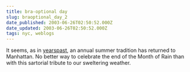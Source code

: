 ```yaml
---
title: bra-optional day
slug: braoptional_day_2
date_published: 2003-06-26T02:50:52.000Z
date_updated: 2003-06-26T02:50:52.000Z
tags: nyc, weblogs
---
```


It seems, as in [years](http://dashes.com/anil/2001/05/braoptional-day.html)[past](http://dashes.com/anil/2002/09/braoptional-day-1.html), an annual summer tradition has returned to Manhattan. No better way to celebrate the end of the Month of Rain than with this sartorial tribute to our sweltering weather.
